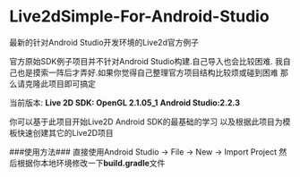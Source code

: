 # Live2dSimple-For-Android-Studio
最新的针对Android Studio开发环境的Live2d官方例子

官方原始SDK例子项目并不针对Android Studio构建.自己导入也会比较困难.
我自己也是摸索一阵后才弄好.如果你觉得自己整理官方项目结构比较烦或碰到困难
那么请克隆此项目即可搞定

当前版本:
**Live 2D SDK: OpenGL 2.1.05_1**
**Android Studio:2.2.3**

你可以基于此项目开始Live2D Android SDK的最基础的学习
以及根据此项目为模板快速创建其它的Live2D项目

###使用方法###
直接使用Android Studio -> File -> New -> Import Project
然后根据你本地环境修改一下**build.gradle**文件

